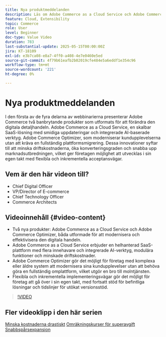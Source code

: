```yaml
---
title: Nya produktmeddelanden
description: Läs om Adobe Commerce as a Cloud Service och Adobe Commerce Optimizer.
feature: Cloud, Extensibility
topic: Commerce
role: User
level: Beginner
doc-type: Value Video
duration: 783
last-substantial-update: 2025-05-15T00:00:00Z
jira: KT-18109
exl-id: e3b7ca08-e8a7-4ff0-a408-4e7e0460e5ed
source-git-commit: 4f79b61eafb2b02019cfe484e5a6eddf1e354c96
workflow-type: tm+mt
source-wordcount: '221'
ht-degree: 0%

---
```


# Nya produktmeddelanden

I den första av de fyra delarna av webbinarierna presenterar Adobe Commerce två banbrytande produkter som utformats för att förändra den digitala detaljhandeln. Adobe Commerce as a Cloud Service, en skalbar SaaS-lösning med smidiga uppdateringar och integrerade AI-baserade verktyg.  Adobe Commerce Optimizer, som moderniserar kundupplevelserna utan att kräva en fullständig plattformsmigrering. Dessa innovationer syftar till att minska driftskostnaderna, öka konverteringsgraden och snabba upp marknadsutbredningen, vilket ger företagen möjlighet att utvecklas i sin egen takt med flexibla och inkrementella acceptansvägar.

## Vem är den här videon till?

* Chief Digital Officer
* VP/Director of E-commerce
* Chief Technology Officer
* Commerce Architects

## Videoinnehåll {#video-content}

* Två nya produkter: Adobe Commerce as a Cloud Service och Adobe Commerce Optimizer, båda utformade för att modernisera och effektivisera den digitala handeln.
* Adobe Commerce as a Cloud Service erbjuder en helhanterad SaaS-plattform med flera innehavare och integrerade AI-verktyg, modulära funktioner och minskade driftskostnader.
* Adobe Commerce Optimizer gör det möjligt för företag med komplexa eller äldre system att modernisera sina kundupplevelser utan att behöva göra en fullständig omplattform, vilket utgör en bro till molntjänsten.
* Flexibla och inkrementella implementeringsvägar gör det möjligt för företag att gå över i sin egen takt, med fortsatt stöd för befintliga lösningar och tidslinjer för utökat versionsstöd.

>[!VIDEO](https://video.tv.adobe.com/v/3458484/?learn=on&enablevpops)

## Fler videoklipp i den här serien

[Minska kostnaderna drastiskt](./drastically-cut-costs.md)
[Omräkningskurser för superavgift](./supercharge-conversion-rates.md)
[Snabbspårsexpansion](fast-track-expansion.md)
